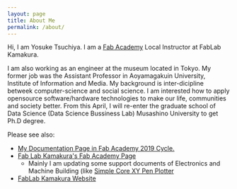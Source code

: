 ```yaml
---
layout: page
title: About Me
permalink: /about/
---
```


Hi, I am Yosuke Tsuchiya. I am a [Fab Academy](https://fabacademy.org/2022/) Local Instructor at FabLab Kamakura.

I am also working as an engineer at the museum located in Tokyo. My former job was the Assistant Professor in Aoyamagakuin University, Institute of Information and Media. My background is inter-dicipline betweek computer-science and social science. I am interested how to apply opensource software/hardware technologies to make our life, communities and society better. From this April, I will re-enter the graduate school of Data Science (Data Science Bussiness Lab) Musashino University to get Ph.D degree.

Please see also:

- [My Documentation Page in Fab Academy 2019 Cycle.](https://fabacademy.org/2019/labs/kamakura/students/tsuchiya-yosuke/)
- [Fab Lab Kamakura's Fab Academy Page](http://fablabkamakura.fabcloud.io/FabAcademy/)
    - Mainly I am updating some support documents of Electronics and Machine Building (like [Simple Core XY Pen Plotter](http://fablabkamakura.fabcloud.io/FabAcademy/support-documents/SimpleCoreXYPenPlotter/)
- [FabLab Kamakura Website](https://www.fablabkamakura.com)








